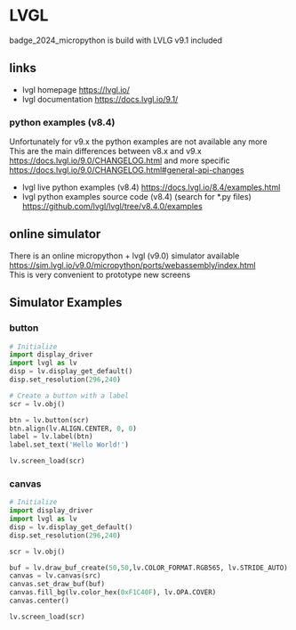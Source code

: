 # LVGL
badge_2024_micropython is build with LVLG v9.1 included

## links
- lvgl homepage https://lvgl.io/
- lvgl documentation https://docs.lvgl.io/9.1/

### python examples (v8.4)
Unfortunately for v9.x the python examples are not available any more  
This are the main differences between v8.x and v9.x https://docs.lvgl.io/9.0/CHANGELOG.html and more specific https://docs.lvgl.io/9.0/CHANGELOG.html#general-api-changes
- lvgl live python examples (v8.4) https://docs.lvgl.io/8.4/examples.html
- lvgl python examples source code (v8.4) (search for *.py files) https://github.com/lvgl/lvgl/tree/v8.4.0/examples

## online simulator
There is an online micropython + lvgl (v9.0) simulator available  
https://sim.lvgl.io/v9.0/micropython/ports/webassembly/index.html  
This is very convenient to prototype new screens


## Simulator Examples

### button
```python
# Initialize
import display_driver
import lvgl as lv
disp = lv.display_get_default()
disp.set_resolution(296,240)

# Create a button with a label
scr = lv.obj()

btn = lv.button(scr)
btn.align(lv.ALIGN.CENTER, 0, 0)
label = lv.label(btn)
label.set_text('Hello World!')

lv.screen_load(scr)
```

### canvas
```python
# Initialize
import display_driver
import lvgl as lv
disp = lv.display_get_default()
disp.set_resolution(296,240)

scr = lv.obj()

buf = lv.draw_buf_create(50,50,lv.COLOR_FORMAT.RGB565, lv.STRIDE_AUTO)
canvas = lv.canvas(src)
canvas.set_draw_buf(buf)
canvas.fill_bg(lv.color_hex(0xF1C40F), lv.OPA.COVER)
canvas.center()

lv.screen_load(scr)
```
